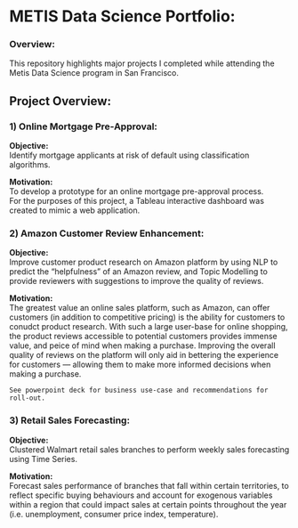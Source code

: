 # METIS Data Science Portfolio:

### Overview:
This repository highlights major projects I completed while attending the Metis Data Science program in San Francisco.

## Project Overview:

### 1) Online Mortgage Pre-Approval: 
**Objective:**  
Identify mortgage applicants at risk of default using classification algorithms.  

**Motivation:**  
To develop a prototype for an online mortgage pre-approval process.  
For the purposes of this project, a Tableau interactive dashboard was created to mimic a web application.

### 2) Amazon Customer Review Enhancement:
**Objective:**  
Improve customer product research on Amazon platform by using NLP to predict the “helpfulness” of an Amazon review, and Topic Modelling to provide reviewers with suggestions to improve the quality of reviews.

**Motivation:**  
The greatest value an online sales platform, such as Amazon, can offer customers (in addition to competitive pricing) is the ability for customers to conudct product research. With such a large user-base for online shopping, the product reviews accessible to potential customers provides immense value, and peice of mind when making a purchase. Improving the overall quality of reviews on the platform will only aid in bettering the experience for customers — allowing them to make more informed decisions when making a purchase.

`See powerpoint deck for business use-case and recommendations for roll-out.`

### 3) Retail Sales Forecasting:
**Objective:**  
Clustered Walmart retail sales branches to perform weekly sales forecasting using Time Series.  

**Motivation:**  
Forecast sales performance of branches that fall within certain territories, to reflect specific buying behaviours and account for exogenous variables within a region that could impact sales at certain points throughout the year (i.e. unemployment, consumer price index, temperature).

